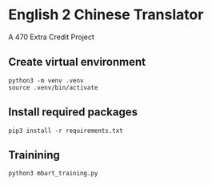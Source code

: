 # English 2 Chinese Translator
A 470 Extra Credit Project 

## Create virtual environment
```
python3 -m venv .venv
source .venv/bin/activate
```

## Install required packages
```
pip3 install -r requirements.txt
```

## Trainining
```
python3 mbart_training.py
```
